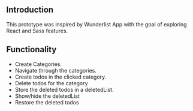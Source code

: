 ## Introduction

This prototype was inspired by Wunderlist App with the goal of exploring React and Sass features. 

## Functionality

  - Create Categories.
  - Navigate through the categories.
  - Create todos in the clicked category.
  - Delete todos for the category
  - Store the deleted todos in a deletedList.
  - Show/hide the deletedList
  - Restore the deleted todos
